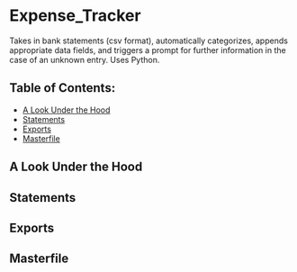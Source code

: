 # Expense_Tracker
Takes in bank statements (csv format), automatically categorizes, appends appropriate data fields, and triggers a prompt for further information in the case of an unknown entry. Uses Python.

## Table of Contents:
- [A Look Under the Hood](#a-look-under-the-hood)
- [Statements](#statements)
- [Exports](#exports)
- [Masterfile](#masterfile)

## A Look Under the Hood

## Statements

## Exports

## Masterfile

